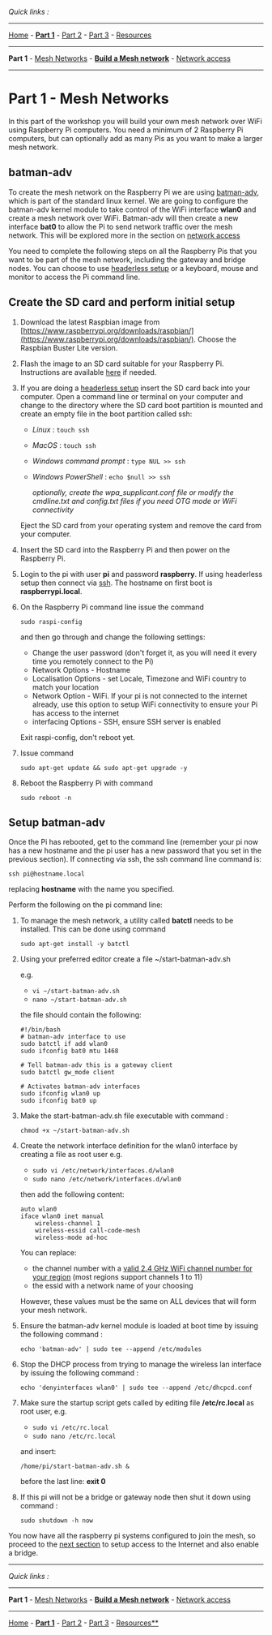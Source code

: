 *Quick links :*
***
[Home](/README.md) - [**Part 1**](/part1/README.md) - [Part 2](/part2/README.md) - [Part 3](/part3/README.md) - [Resources](/additionalResources/README.md)
***
**Part 1** - [Mesh Networks](MESH.md) - [**Build a Mesh network**](PIMESH.md) - [Network access](ROUTE.md)
***

# Part 1 - Mesh Networks

In this part of the workshop you will build your own mesh network over WiFi using Raspberry Pi computers.  You need a minimum of 2 Raspberry Pi computers, but can optionally add as many Pis as you want to make a larger mesh network.

## batman-adv

To create the mesh network on the Raspberry Pi we are using [batman-adv](https://www.open-mesh.org/projects/open-mesh/wiki), which is part of the standard linux kernel.  We are going to configure the batman-adv kernel module to take control of the WiFi interface **wlan0** and create a mesh network over WiFi.  Batman-adv will then create a new interface **bat0** to allow the Pi to send network traffic over the mesh network.  This will be explored more in the section on [network access](ROUTE.md)

You need to complete the following steps on all the Raspberry Pis that you want to be part of the mesh network, including the gateway and bridge nodes.  You can choose to use [headerless setup](/additionalResources/HEADERLESS_SETUP.md) or a keyboard, mouse and monitor to access the Pi command line.

## Create the SD card and perform initial setup

1. Download the latest Raspbian image from [https://www.raspberrypi.org/downloads/raspbian/](https://www.raspberrypi.org/downloads/raspbian/).  Choose the Raspbian Buster Lite version.
2. Flash the image to an SD card suitable for your Raspberry Pi.  Instructions are available [here](https://www.raspberrypi.org/documentation/installation/installing-images/README.md) if needed.
3. If you are doing a [headerless setup](/additionalResources/HEADERLESS_SETUP.md) insert the SD card back into your computer.  Open a command line or terminal on your computer and change to the directory where the SD card boot partition is mounted and create an empty file in the boot partition called ssh:
    - *Linux* : ```touch ssh```
    - *MacOS* : ```touch ssh```
    - *Windows command prompt* : ```type NUL >> ssh```
    - *Windows PowerShell* : ```echo $null >> ssh```

        *optionally, create the wpa_supplicant.conf file or modify the cmdline.txt and config.txt files if you need OTG mode or WiFi connectivity*

    Eject the SD card from your operating system and remove the card from your computer.
4. Insert the SD card into the Raspberry Pi and then power on the Raspberry Pi.
5. Login to the pi with user **pi** and password **raspberry**.  If using headerless setup then connect via [ssh](/additionalResources/COMMAND_LINE_ACCESS.md).  The hostname on first boot is **raspberrypi.local**.  
6. On the Raspberry Pi command line issue the command

    ```sudo raspi-config```

    and then go through and change the following settings:
    - Change the user password (don't forget it, as you will need it every time you remotely connect to the Pi)
    - Network Options - Hostname
    - Localisation Options - set Locale, Timezone and WiFi country to match your location
    - Network Option - WiFi.  If your pi is not connected to the internet already, use this option to setup WiFi connectivity to ensure your Pi has access to the internet
    - interfacing Options - SSH, ensure SSH server is enabled

    Exit raspi-config, don't reboot yet.
7. Issue command

    ```sudo apt-get update && sudo apt-get upgrade -y```
8. Reboot the Raspberry Pi with command

    ```sudo reboot -n```

## Setup batman-adv

Once the Pi has rebooted, get to the command line (remember your pi now has a new hostname and the pi user has a new password that you set in the previous section).  If connecting via ssh, the ssh command line command is:

```ssh pi@hostname.local```

replacing **hostname** with the name you specified.

Perform the following on the pi command line:

1. To manage the mesh network, a utility called **batctl** needs to be installed.  This can be done using command

    ```sudo apt-get install -y batctl```

2. Using your preferred editor create a file ~/start-batman-adv.sh

    e.g.
    - ```vi ~/start-batman-adv.sh```
    - ```nano ~/start-batman-adv.sh```

    the file should contain the following:

    ```text
    #!/bin/bash
    # batman-adv interface to use
    sudo batctl if add wlan0
    sudo ifconfig bat0 mtu 1468

    # Tell batman-adv this is a gateway client
    sudo batctl gw_mode client

    # Activates batman-adv interfaces
    sudo ifconfig wlan0 up
    sudo ifconfig bat0 up
    ```

3. Make the start-batman-adv.sh file executable with command :

    ```text
    chmod +x ~/start-batman-adv.sh
    ```

4. Create the network interface definition for the wlan0 interface by creating a file as root user e.g.

    - ```sudo vi /etc/network/interfaces.d/wlan0```
    - ```sudo nano /etc/network/interfaces.d/wlan0```

    then add the following content:

    ```text
    auto wlan0
    iface wlan0 inet manual
        wireless-channel 1
        wireless-essid call-code-mesh
        wireless-mode ad-hoc
    ```

    You can replace:

    - the channel number with a [valid 2.4 GHz WiFi channel number for your region](https://en.wikipedia.org/wiki/List_of_WLAN_channels) (most regions support channels 1 to 11)
    - the essid with a network name of your choosing

    However, these values must be the same on ALL devices that will form your mesh network.

5. Ensure the batman-adv kernel module is loaded at boot time by issuing the following command :

    ```text
    echo 'batman-adv' | sudo tee --append /etc/modules
    ```

6. Stop the DHCP process from trying to manage the wireless lan interface by issuing the following command :

    ```text
    echo 'denyinterfaces wlan0' | sudo tee --append /etc/dhcpcd.conf
    ```

7. Make sure the startup script gets called by editing file **/etc/rc.local** as root user, e.g.

    - ```sudo vi /etc/rc.local```
    - ```sudo nano /etc/rc.local```

    and insert:

    ```text
    /home/pi/start-batman-adv.sh &
    ```

    before the last line: **exit 0**
8. If this pi will not be a bridge or gateway node then shut it down using command :

    ```text
    sudo shutdown -h now
    ```

You now have all the raspberry pi systems configured to join the mesh, so proceed to the [next section](ROUTE.md) to setup access to the Internet and also enable a bridge.

***
*Quick links :*
***
**Part 1** - [Mesh Networks](MESH.md) - [**Build a Mesh network**](PIMESH.md) - [Network access](ROUTE.md)
***
[Home](/README.md) - [**Part 1**](/part1/README.md) - [Part 2](/part2/README.md) - [Part 3](/part3/README.md) - [Resources**](/additionalResources/README.md)
